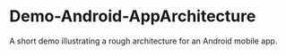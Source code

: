 # Demo-Android-AppArchitecture
A short demo illustrating a rough architecture for an Android mobile app.
